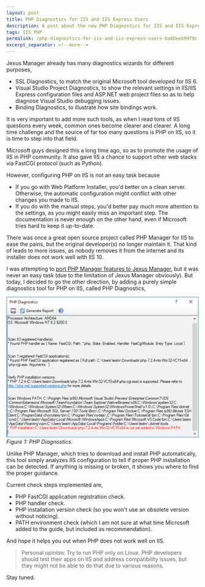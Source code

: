 ```yaml
---
layout: post
title: PHP Diagnostics for IIS and IIS Express Users
description: A post about the new PHP Diagnostics for IIS and IIS Express and why it is important.
tags: IIS PHP
permalink: /php-diagnostics-for-iis-and-iis-express-users-ba8beeb99f0c
excerpt_separator: <!--more-->
---
```

Jexus Manager already has many diagnostics wizards for different purposes,

* SSL Diagnostics, to match the original Microsoft tool developed for IIS 6.
* Visual Studio Project Diagnostics, to show the relevant settings in IIS/IIS Express configuration files and ASP.NET web project files so as to help diagnose Visual Studio debugging issues.
* Binding Diagnostics, to illustrate how site bindings work.

It is very important to add more such tools, as when I read tons of IIS questions every week, common ones become clearer and clearer. A long time challenge and the source of far too many questions is PHP on IIS, so it is time to step into that field.
<!--more-->

Microsoft guys designed this a long time ago, so as to promote the usage of IIS in PHP community. It also gave IIS a chance to support other web stacks via FastCGI protocol (such as Python).

However, configuring PHP on IIS is not an easy task because

* If you go with Web Platform Installer, you'd better on a clean server. Otherwise, the automatic configuration might conflict with other changes you made to IIS.
* If you do with the manual steps, you'd better pay much more attention to the settings, as you might easily miss an important step. The documentation is never enough on the other hand, even if Microsoft tries hard to keep it up-to-date.

There was once a great open source project called PHP Manager for IIS to ease the pains, but the original developer(s) no longer maintain it. That kind of leads to more issues, as nobody removes it from the internet and its installer does not work well with IIS 10.

I was attempting to [port PHP Manager features to Jexus Manager](https://github.com/jexuswebserver/JexusManager/issues/5), but it was never an easy task (due to the limitation of Jexus Manager obviously). But today, I decided to go the other direction, by adding a purely simple diagnostics tool for PHP on IIS, called PHP Diagnostics,

![img-description](/images/php-diagnostics.png)
_Figure 1: PHP Diagnostics._

Unlike PHP Manager, which tries to download and install PHP automatically, this tool simply analyzes IIS configuration to tell if proper PHP installation can be detected. If anything is missing or broken, it shows you where to find the proper guidance.

Current check steps implemented are,

* PHP FastCGI application registration check.
* PHP handler check.
* PHP installation version check (so you won't use an obsolete version without noticing).
* PATH environment check (which I am not sure at what time Microsoft added to the guide, but included as recommendation).

And hope it helps you out when PHP does not work well on IIS.

> Personal opinion: Try to run PHP only on Linux. PHP developers should test their apps on IIS and address compatibility issues, but they might not be able to do that due to various reasons.

Stay tuned.
